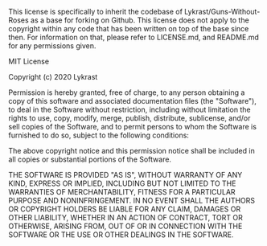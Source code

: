 This license is specifically to inherit the codebase of 
Lykrast/Guns-Without-Roses as a base for forking on Github.  This license does
not apply to the copyright within any code that has been written on top of
the base since then.  For information on that, please refer to LICENSE.md,
and README.md for any permissions given.

MIT License

Copyright (c) 2020 Lykrast

Permission is hereby granted, free of charge, to any person obtaining a copy
of this software and associated documentation files (the "Software"), to deal
in the Software without restriction, including without limitation the rights
to use, copy, modify, merge, publish, distribute, sublicense, and/or sell
copies of the Software, and to permit persons to whom the Software is
furnished to do so, subject to the following conditions:

The above copyright notice and this permission notice shall be included in all
copies or substantial portions of the Software.

THE SOFTWARE IS PROVIDED "AS IS", WITHOUT WARRANTY OF ANY KIND, EXPRESS OR
IMPLIED, INCLUDING BUT NOT LIMITED TO THE WARRANTIES OF MERCHANTABILITY,
FITNESS FOR A PARTICULAR PURPOSE AND NONINFRINGEMENT. IN NO EVENT SHALL THE
AUTHORS OR COPYRIGHT HOLDERS BE LIABLE FOR ANY CLAIM, DAMAGES OR OTHER
LIABILITY, WHETHER IN AN ACTION OF CONTRACT, TORT OR OTHERWISE, ARISING FROM,
OUT OF OR IN CONNECTION WITH THE SOFTWARE OR THE USE OR OTHER DEALINGS IN THE
SOFTWARE.

